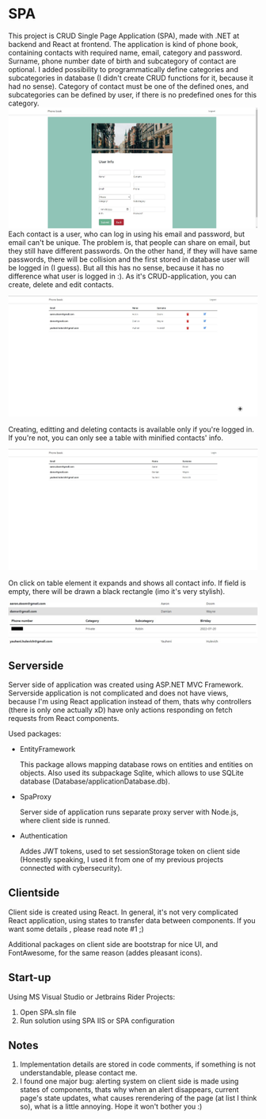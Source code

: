 # SPA
This project is CRUD Single Page Application (SPA), made with .NET at backend and React at frontend. The application is kind of phone book, containing contacts with 
required name, email, category and password. Surname, phone number date of birth and subcategory of contact are optional. I added possibility to programmatically 
define categories and subcategories in database (I didn't create CRUD functions for it, because it had no sense). Category of contact must be one of the defined ones, 
and subcategories can be defined by user, if there is no predefined ones for this category.
![creation page](https://github.com/evgenius081/SPA/blob/main/images/creation.jpg)
Each contact is a user, who can log in using his email and password, but email can't be unique. The problem is, that people can share on email, but they still have different passwords. On the other hand, if they will have same passwords, there will be collision and the first stored in database user will be logged in (I guess). But all this has no sense, because it has no difference what user is logged in :). As it's CRUD-application, you can create, delete and edit 
contacts.

![application view for logged in](https://github.com/evgenius081/SPA/blob/main/images/logged.jpg)

Creating, editting and deleting contacts is available only if you're logged in. If you're not, you can only see a table with minified contacts' info. 

![application view for unlogged in](https://github.com/evgenius081/SPA/blob/main/images/unlogged.jpg)

On click on table element it expands and shows all contact info. If field is empty, there will be drawn a black rectangle (imo it's very stylish).

![expanded contact](https://github.com/evgenius081/SPA/blob/main/images/expanded.jpg)

## Serverside
Server side of application was created using ASP.NET MVC Framework. Serverside application is not complicated and does not have views, because I'm using React 
application instead of them, thats why controllers (there is only one actually xD) have only actions responding on fetch requests from React components. 

Used packages:
- EntityFramework

  This package allows mapping database rows on entities and entities on objects. Also used its subpackage Sqlite, which allows to use SQLite database 
(Database/applicationDatabase.db).
- SpaProxy

  Server side of application runs separate proxy server with Node.js, where client side is runned.
- Authentication

  Addes JWT tokens, used to set sessionStorage token on client side (Honestly speaking, I used it from one of my previous projects connected with cybersecurity).

## Clientside
Client side is created using React. In general, it's not very complicated React application, using states to transfer data between components. If you want some details
, please read note \#1 ;)

Additional packages on client side are bootstrap for nice UI, and FontAwesome, for the same reason (addes pleasant icons).
## Start-up
Using MS Visual Studio or Jetbrains Rider Projects:
1. Open SPA.sln file
2. Run solution using SPA IIS or SPA configuration

## Notes
1. Implementation details are stored in code comments, if something is not understandable, please contact me.
2. I found one major bug: alerting system on client side is made using states of components, thats why when an alert disappears, current page's state updates, what 
causes rerendering of the page (at list I think so), what is a little annoying. Hope it won't bother you :)
